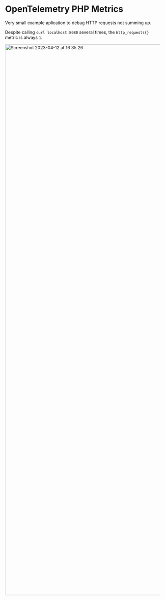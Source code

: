 # OpenTelemetry PHP Metrics

Very small example aplication to debug HTTP requests not summing up.

Despite calling `curl localhost:8080` several times, the `http_requests{}` metric is always `1`.

<img width="1792" alt="Screenshot 2023-04-12 at 16 35 26" src="https://user-images.githubusercontent.com/183722/231565757-297f150a-6e59-4a93-b0dc-81d1da537297.png">
